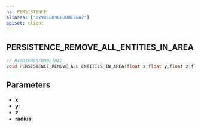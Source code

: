 ```yaml
---
ns: PERSISTENCE
aliases: ["0x9D16896F0DBE78A2"]
apiset: client
---
```

## PERSISTENCE_REMOVE_ALL_ENTITIES_IN_AREA

```c
// 0x9D16896F0DBE78A2
void PERSISTENCE_REMOVE_ALL_ENTITIES_IN_AREA(float x,float y,float z,float radius);
```


## Parameters
* **x**:
* **y**:
* **z**:
* **radius**: